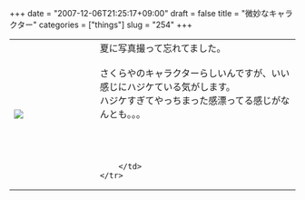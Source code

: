 +++
date = "2007-12-06T21:25:17+09:00"
draft = false
title = "微妙なキャラクター"
categories = ["things"]
slug = "254"
+++

<table width="100%">
	<tr>
		<td width="30%" valign="middle">
			<a rel="lightbox" href="http://keruru.net/images/4757ea2d5ec93-070805-171234.jpg"><img src="http://keruru.net/images/4757ea2d5ec93-thumb_070805-171234.jpg" border="0" /></a>
		</td>
		<td width="70%" valign="middle">
			夏に写真撮って忘れてました。<br />
<br />
さくらやのキャラクターらしいんですが、いい感じにハジケている気がします。<br />
ハジケすぎてやっちまった感漂ってる感じがなんとも。。。<br />
<br />
<br />
<br />

		</td>
	</tr>
</table>
